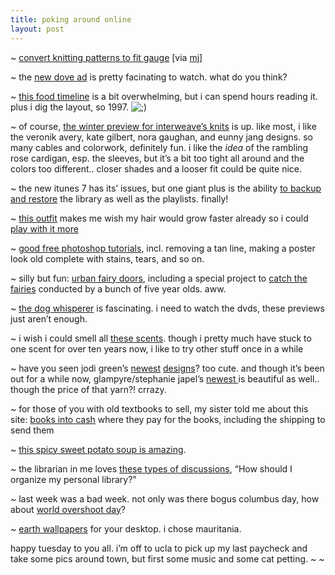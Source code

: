 ```yaml
---
title: poking around online
layout: post
---
```


~ [convert knitting patterns to fit gauge][1] [via [mj][2]]

~ the [new dove ad][3] is pretty facinating to watch. what do you think?

~ [this food timeline][4] is a bit overwhelming, but i can spend hours reading it. plus i dig the layout, so 1997. <img src="http://localhost:8888/wordpress/wp-includes/images/smilies/icon_wink.gif" alt=";)" class="wp-smiley" />

~ of course, [the winter preview for interweave&#8217;s knits][5] is up. like most, i like the veronik avery, kate gilbert, nora gaughan, and eunny jang designs. so many cables and colorwork, definitely fun. i like the *idea* of the rambling rose cardigan, esp. the sleeves, but it&#8217;s a bit too tight all around and the colors too different.. closer shades and a looser fit could be quite nice.

~ the new itunes 7 has its&#8217; issues, but one giant plus is the ability [to backup and restore][6] the library as well as the playlists. finally! 

~ [this outfit][7] makes me wish my hair would grow faster already so i could [play with it more][8]

~ [good free photoshop tutorials][9], incl. removing a tan line, making a poster look old complete with stains, tears, and so on. 

~ silly but fun: [urban fairy doors][10], including a special project to [catch the fairies][11] conducted by a bunch of five year olds. aww. 

~ [the dog whisperer][12] is fascinating. i need to watch the dvds, these previews just aren&#8217;t enough.

~ i wish i could smell all [these scents][13]. though i pretty much have stuck to one scent for over ten years now, i like to try other stuff once in a while

~ have you seen jodi green&#8217;s [newest][14] [designs][15]? too cute. and though it&#8217;s been out for a while now, glampyre/stephanie japel&#8217;s [newest ][16] is beautiful as well.. though the price of that yarn?! crrazy. 

~ for those of you with old textbooks to sell, my sister told me about this site: [books into cash][17] where they pay for the books, including the shipping to send them 

~ [this spicy sweet potato soup is amazing][18]. 

~ the librarian in me loves [these types of discussions][19], &#8220;How should I organize my personal library?&#8221;

~ last week was a bad week. not only was there bogus columbus day, how about [world overshoot day][20]?

~ [earth wallpapers][21] for your desktop. i chose mauritania. 

happy tuesday to you all. i&#8217;m off to ucla to pick up my last paycheck and take some pics around town, but first some music and some cat petting. ~ ~

 [1]: http://www.cara4webshopping.com/cara_free/convert.htm
 [2]: http://yummyyarn.indus3ous.com/archives/2006_10.html#000427
 [3]: http://www.youtube.com/watch?v=00nhKwv4M5Q
 [4]: http://www.foodtimeline.org/
 [5]: http://www.interweave.com/knit/interweave_knits/preview/2006_winter.asp
 [6]: http://docs.info.apple.com/article.html?artnum=93763
 [7]: http://www.flickr.com/photos/elegantmusings/241827469/in/photostream/
 [8]: http://www.costumegallery.com/hairstyles.htm
 [9]: http://www.lunacore.com/photoshop/tutorials/tutorials.shtml
 [10]: http://urban-fairies.com/locations.html
 [11]: http://urban-fairies.com/FairyTrapping.html
 [12]: http://channel.nationalgeographic.com/channel/dogwhisperer/videoPreview.html
 [13]: http://www.blackphoenixalchemylab.com/sample.html
 [14]: http://www.flickr.com/photos/jodigreen/227657990/in/set-1357153/
 [15]: http://www.flickr.com/photos/jodigreen/227657989/in/set-1357153/
 [16]: http://www.stitchdiva.com/ProductInfo.aspx?productid=SDS-026
 [17]: http://booksintocash.com/pricing.html
 [18]: http://soup.allrecipes.com/az/68949.asp
 [19]: http://ask.metafilter.com/mefi/31462
 [20]: http://www.worstedwitch.com/?p=487
 [21]: http://earthwallpapers.org/